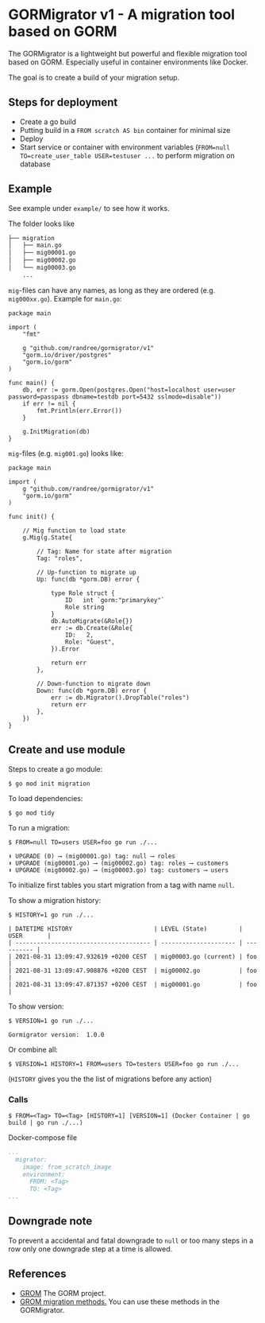 # GORMigrator v1 - A migration tool based on GORM

The GORMigrator is a lightweight but powerful and flexible migration tool based on GORM. Especially useful in container environments like Docker.

The goal is to create a build of your migration setup.

## Steps for deployment

* Create a go build
* Putting build in a `FROM scratch AS bin` container for minimal size
* Deploy
* Start service or container with environment variables (`FROM=null TO=create_user_table USER=testuser ...` to perform migration on database

## Example

See example under `example/` to see how it works.

The folder looks like 
```bash
├── migration
│   ├── main.go
│   ├── mig00001.go
│   ├── mig00002.go
│   └── mig00003.go
    ...
```

`mig`-files can have any names, as long as they are ordered (e.g. `mig000xx.go`).
Example for `main.go`:
```golang
package main

import (
	"fmt"

	g "github.com/randree/gormigrator/v1"
	"gorm.io/driver/postgres"
	"gorm.io/gorm"
)

func main() {
	db, err := gorm.Open(postgres.Open("host=localhost user=user password=passpass dbname=testdb port=5432 sslmode=disable"))
	if err != nil {
		fmt.Println(err.Error())
	}

	g.InitMigration(db)
}
```

`mig`-files (e.g. `mig001.go`) looks like:
```golang
package main

import (
	g "github.com/randree/gormigrator/v1"
	"gorm.io/gorm"
)

func init() {

	// Mig function to load state 
	g.Mig(g.State{

		// Tag: Name for state after migration
		Tag: "roles",

		// Up-function to migrate up
		Up: func(db *gorm.DB) error {

			type Role struct {
				ID   int `gorm:"primarykey"`
				Role string
			}
			db.AutoMigrate(&Role{})
            err := db.Create(&Role{
				ID:   2,
				Role: "Guest",
			}).Error

			return err
		},

		// Down-function to migrate down
		Down: func(db *gorm.DB) error {
			err := db.Migrator().DropTable("roles")
			return err
		},
	})
}
```

## Create and use module

Steps to create a go module:
```console
$ go mod init migration
```
To load dependencies:
```console
$ go mod tidy
```

To run a migration:
```console
$ FROM=null TO=users USER=foo go run ./...

⬆ UPGRADE (0) ⟶ (mig00001.go) tag: null ⟶ roles 
⬆ UPGRADE (mig00001.go) ⟶ (mig00002.go) tag: roles ⟶ customers 
⬆ UPGRADE (mig00002.go) ⟶ (mig00003.go) tag: customers ⟶ users
```
To initialize first tables you start migration from a tag with name `null`.

To show a migration history:
```console
$ HISTORY=1 go run ./...

| DATETIME HISTORY                       | LEVEL (State)         | USER       |
| -------------------------------------- | --------------------- | ---------- |
| 2021-08-31 13:09:47.932619 +0200 CEST  | mig00003.go (current) | foo        |
| 2021-08-31 13:09:47.908876 +0200 CEST  | mig00002.go           | foo        |
| 2021-08-31 13:09:47.871357 +0200 CEST  | mig00001.go           | foo        |
```

To show version:
```console
$ VERSION=1 go run ./...

Gormigrator version:  1.0.0
```

Or combine all:
```console
$ VERSION=1 HISTORY=1 FROM=users TO=testers USER=foo go run ./...
```
(`HISTORY` gives you the the list of migrations before any action)

### Calls

```console
$ FROM=<Tag> TO=<Tag> [HISTORY=1] [VERSION=1] (Docker Container | go build | go run ./...)
```
Docker-compose file
```yaml
...
  migrator:
    image: from_scratch_image
    environment:
      FROM: <Tag>
      TO: <Tag>
...

```

## Downgrade note

To prevent a accidental and fatal downgrade to `null` or too many steps in a row only one downgrade step at a time is allowed.

## References

- [GROM](https://gorm.io/) The GORM project.
- [GROM migration methods.](https://gorm.io/docs/migration.html) You can use these methods in the GORMigrator.